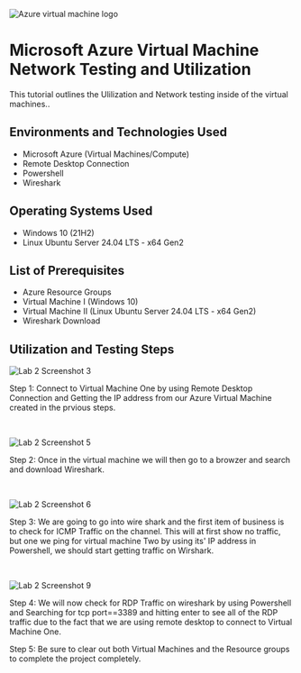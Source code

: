 <p align="center">


![Azure virtual machine logo](https://github.com/user-attachments/assets/5e5cd689-5231-4fd2-8cf4-0d8531be3c9f)




<h1>Microsoft Azure Virtual Machine Network Testing and Utilization</h1>
This tutorial outlines the Ulilization and Network testing inside of the virtual machines..<br />

<h2>Environments and Technologies Used</h2>

- Microsoft Azure (Virtual Machines/Compute)
- Remote Desktop Connection
- Powershell
- Wireshark

<h2>Operating Systems Used </h2>

- Windows 10</b> (21H2)
- Linux Ubuntu Server 24.04 LTS - x64 Gen2

<h2>List of Prerequisites</h2>

- Azure Resource Groups
- Virtual Machine I (Windows 10)
- Virtual Machine II (Linux Ubuntu Server 24.04 LTS - x64 Gen2)
- Wireshark Download

<h2>Utilization and Testing Steps</h2>

<p>


![Lab 2 Screenshot 3](https://github.com/user-attachments/assets/4f7e72ac-bceb-4fb0-a4ae-a48f5e6e8403)



</p>
<p>
Step 1: Connect to Virtual Machine One by using Remote Desktop Connection and Getting the IP address from our Azure Virtual Machine created in the prvious steps.
</p>
<br />

<p>
  
![Lab 2 Screenshot 5](https://github.com/user-attachments/assets/0f251327-672e-4b0a-95b9-ce0d683cc1db)


</p>
<p>
Step 2: Once in the virtual machine we will then go to a browzer and search and download Wireshark.
</p>
<br />


![Lab 2 Screenshot 6](https://github.com/user-attachments/assets/357e1685-fa23-4325-afdc-cc7e9195c681)


</p>
<p>
Step 3: We are going to go into wire shark and the first item of business is to check for ICMP Traffic on the channel. This will at first show no traffic, but one we ping for virtual machine Two by using its' IP address in Powershell, we should start getting traffic on Wirshark.
</p>
<br />

<p>
  
![Lab 2 Screenshot 9](https://github.com/user-attachments/assets/593e0bc5-50a9-47a4-9176-4bf7346f37e8)




</p>
<p>
Step 4: We will now check for RDP Traffic on wireshark by using Powershell and Searching for tcp port==3389 and hitting enter to see all of the RDP traffic due to the fact that we are using remote desktop to connect to Virtual Machine One.

</p>
<p>
Step 5: Be sure to clear out both Virtual Machines and the Resource groups to complete the project completely.
